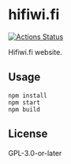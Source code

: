 # hifiwi.fi
[![Actions Status](https://github.com/hifiwi-fi/hifiwi.fi/workflows/tests/badge.svg)](https://github.com/hifiwi-fi/hifiwi.fi/actions)

Hifiwi.fi website.

## Usage

```
npm install
npm start
npm build
```

## License

GPL-3.0-or-later
